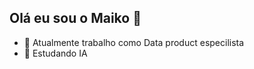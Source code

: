 ## Olá eu sou o Maiko 👋

- 🔭 Atualmente trabalho como Data product especilista 
- 🌱 Estudando IA
<div>
<a href></a>
  
</div>


